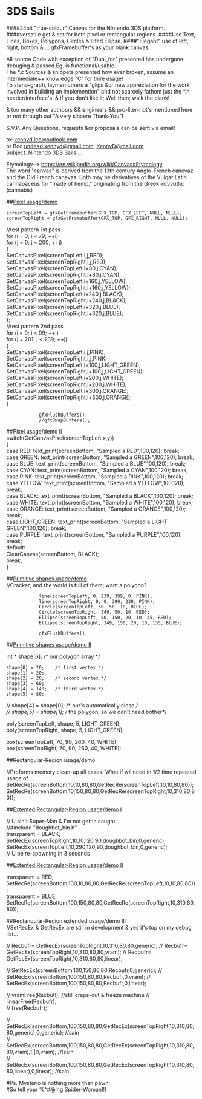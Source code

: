 # 3DS Sails 
  
####24bit "true-colour" Canvas for the Nintendo 3DS platform.
####versatile get & set for both pixel or rectangular regions. 
####Use Text, Lines, Boxes, Polygons, Circles & tilted Ellipse.
####"Elegant" use of left, right, bottom & ... gfxFramebuffer's as your blank canvas.

All source Code with exception of "Dual_for" presented has undergone debuging & passed Eg. is functional/usable.  
The *.c Sources & snippets presented how ever broken, assume an intermediate++ knowledge "C" for thire usage!  
To steno-graph, laymen others a "glips &or new appreciation for the work involved in building an implemention" and not scarcely fathom just the *.h header/interface's! & if you don't like it; Well then; walk the plank! 
  
& too many other authours && engineers && pro-liter-riot's mentioned here or not through out 
"A very sincere Thank-You"!  

S.V.P. Any Questions, requests &or proposals can be sent via email!   

to: kennyd.lee@outlook.com  
or Bcc undead.kennyd@gmail.com, KennyD@mail.com   
Subject: Nintendo 3DS Sails ...  

Etymology--> https://en.wikipedia.org/wiki/Canvas#Etymology   
The word "canvas" is derived from the 13th century Anglo-French canevaz and the Old French canevas. Both may be derivatives of the Vulgar Latin cannapaceus for "made of hemp," originating from the Greek κάνναβις (cannabis)

##[Pixel usage/demo](https://www.facebook.com/1596037147331761/photos/a.1629176367351172.1073741828.1596037147331761/1636255289976613/?type=1&theater)

	screenTopLeft = gfxGetFramebuffer(GFX_TOP, GFX_LEFT, NULL, NULL); 
	screenTopRight = gfxGetFramebuffer(GFX_TOP, GFX_RIGHT, NULL, NULL); 

//test pattern 1st pass  
for (i = 0; i < 79; ++i)  
 for (j = 0; j < 200; ++j)  
	{  
        SetCanvasPixel(screenTopLeft,i,j,RED);  
                                SetCanvasPixel(screenTopRight,i,j,RED);  
                                SetCanvasPixel(screenTopLeft,i+80,j,CYAN);  
                                SetCanvasPixel(screenTopRight,i+80,j,CYAN);  
                                SetCanvasPixel(screenTopLeft,i+160,j,YELLOW);  
                                SetCanvasPixel(screenTopRight,i+160,j,YELLOW);  
                                SetCanvasPixel(screenTopLeft,i+240,j,BLACK);  
                                SetCanvasPixel(screenTopRight,i+240,j,BLACK);  
                                SetCanvasPixel(screenTopLeft,i+320,j,BLUE);  
                                SetCanvasPixel(screenTopRight,i+320,j,BLUE);  
				};  
//test pattern 2nd pass   
for (i = 0; i < 99; ++i)  
 for (j = 201; j < 239; ++j)  
	{  
                                SetCanvasPixel(screenTopLeft,i,j,PINK);  
                                SetCanvasPixel(screenTopRight,i,j,PINK);  
                                SetCanvasPixel(screenTopLeft,i+100,j,LIGHT_GREEN);  
                                SetCanvasPixel(screenTopRight,i+100,j,LIGHT_GREEN);  
                                SetCanvasPixel(screenTopLeft,i+200,j,WHITE);  
                                SetCanvasPixel(screenTopRight,i+200,j,WHITE);  
                                SetCanvasPixel(screenTopLeft,i+300,j,ORANGE);  
                                SetCanvasPixel(screenTopRight,i+300,j,ORANGE);  
				}  

				gfxFlushBuffers();
				//gfxSwapBuffers();

##Pixel usage/demo II  
   switch(GetCanvasPixel(screenTopLeft,x,y))  
  {   
 	case RED: text_print(screenBottom, "Sampled a RED",100,120); break;  
	case GREEN: text_print(screenBottom, "Sampled a GREEN",100,120); break;  
 	case BLUE: text_print(screenBottom, "Sampled a BLUE",100,120); break;  
 	case CYAN: text_print(screenBottom, "Sampled a CYAN",100,120); break;  
 	case PINK: text_print(screenBottom, "Sampled a PINK",100,120); break;  
 	case YELLOW: text_print(screenBottom, "Sampled a YELLOW",100,120); break;  
 	case BLACK: text_print(screenBottom, "Sampled a BLACK",100,120); break;  
 	case WHITE: text_print(screenBottom, "Sampled a WHITE",100,120); break;   
 	case ORANGE: text_print(screenBottom, "Sampled a ORANGE",100,120); break;  
 	case LIGHT_GREEN: text_print(screenBottom, "Sampled a LIGHT GREEN",100,120); break;   
 	case PURPLE: text_print(screenBottom, "Sampled a PURPLE",100,120); break;  
	default:   
                ClearCanvas(screenBottom, BLACK);  
		break;  
  }  
  
##[Primitive shapes usage/demo](https://www.facebook.com/1596037147331761/photos/a.1629176367351172.1073741828.1596037147331761/1636836319918510/?type=1&theater)  
//Cracker; and the world is full of them; want a polygon?  

  				line(screenTopLeft, 0, 239, 399, 0, PINK);  
			  	line(screenTopRight, 0, 0, 399, 239, PINK);  
				Circle(screenTopLeft, 50, 50, 10, BLUE);     
				Circle(screenTopRight, 349, 50, 10, RED);      
				Ellipse(screenTopLeft, 50, 150, 20, 10, 45, RED); 
				Ellipse(screenTopRight, 349, 150, 20, 10, 135, BLUE); 

				gfxFlushBuffers();  

##[Primitive shapes usage/demo II](https://www.facebook.com/1596037147331761/photos/a.1629176367351172.1073741828.1596037147331761/1638563179745824/?type=3&theater)

   int * shape[6];   /* our polygon array */

    shape[0] = 20;    /* first vertex */
    shape[1] = 20;
    shape[2] = 20;    /* second vertex */
    shape[3] = 60;
    shape[4] = 140;   /* third vertex */
    shape[5] = 80;
  
//   shape[4] = shape[0];      /* our's automatically close */  
//   shape[5] = shape[1];      /* the polygon, so we don't need bother*/  
 
   poly(screenTopLeft, shape, 5, LIGHT_GREEN);    
   poly(screenTopRight, shape, 5, LIGHT_GREEN);  
    
   box(screenTopLeft, 70, 90, 260, 40, WHITE);   
   box(screenTopRight, 70, 90, 260, 40, WHITE);   

##Rectangular-Region usage/demo

//Proforms memory clean-up all cases. What if wii need in 1/2 time repeated usage of ...
SetRecRe(screenBottom,10,10,80,80,GetRecRe(screenTopLeft,10,10,80,80));  
SetRecRe(screenBottom,10,150,80,80,GetRecRe(screenTopRight,10,310,80,80));   

##[Extented Rectangular-Region usage/demo I](https://www.facebook.com/1596037147331761/photos/a.1596038283998314.1073741825.1596037147331761/1639316213003854/?type=3&theater)

// U ain't Super-Man & I'm not gettin caught  
//#include "doughbot_bin.h"   
transparent = BLACK;  
SetRecEx(screenTopRight,10,10,120,90,doughbot_bin,0,generic);  
SetRecEx(screenTopLeft,10,290,120,90,doughbot_bin,0,generic);  
// U be re-spawning in 3 seconds  

##[Extented Rectangular-Region usage/demo II](https://scontent-yyz1-1.xx.fbcdn.net/hphotos-xat1/v/t1.0-9/12063664_1638968876371921_7804270618532039999_n.png?oh=e27f09923ecd3f10a45402f4efd735aa&oe=56A3B327)

transparent = RED;  
SetRecRe(screenBottom,100,10,80,80,GetRecRe(screenTopLeft,10,10,80,80));  
transparent = BLUE;  
SetRecRe(screenBottom,100,150,80,80,GetRecRe(screenTopRight,10,310,80,80));  
  
##Rectangular-Region extended usage/demo III  
//SetRecEx & GetRecEx are still in development & yes it's top on my debug list...  

//  Recbufr= GetRecEx(screenTopRight,10,310,80,80,generic);
//  Recbufr= GetRecEx(screenTopRight,10,310,80,80,vram);
//  Recbufr= GetRecEx(screenTopRight,10,310,80,80,linear);

//  SetRecEx(screenBottom,100,150,80,80,Recbufr,0,generic);
//  SetRecEx(screenBottom,100,150,80,80,Recbufr,0,vram);
//  SetRecEx(screenBottom,100,150,80,80,Recbufr,0,linear);

// vramFree(Recbufl);   //still craps-out & freeze machine
// linearFree(Recbufr);  
// free(Recbufr);  

//  SetRecEx(screenBottom,100,150,80,80,GetRecEx(screenTopRight,10,310,80,80,generic),0,generic); //sain  
//  SetRecEx(screenBottom,100,150,80,80,GetRecEx(screenTopRight,10,310,80,80,vram),1||0,vram); //!sain  
//  SetRecEx(screenBottom,100,150,80,80,GetRecEx(screenTopRight,10,310,80,80,linear),0,linear); //sain  
  
#Ps. Mysterio is nothing more than pawn,    
#So tell your %^#@ing Spider-Woman!!!
